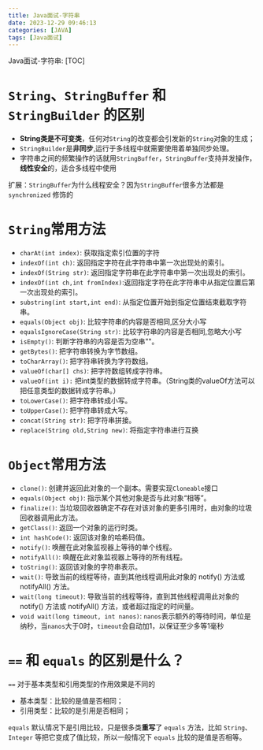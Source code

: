 ```yaml
---
title: Java面试-字符串
date: 2023-12-29 09:46:13
categories: [JAVA]
tags: [Java面试]
---
```


Java面试-字符串:
[TOC]

# `String`、`StringBuffer` 和 `StringBuilder` 的区别

* **String类是不可变类**，任何对`String`的改变都会引发新的`String`对象的生成；
* `StringBuilder`是**非同步**,运行于多线程中就需要使用着单独同步处理。
* 字符串之间的频繁操作的话就用`StringBuffer`，`StringBuffer`支持并发操作，**线性安全**的，适合多线程中使用

扩展：`StringBuffer`为什么线程安全？因为`StringBuffer`很多方法都是 `synchronized` 修饰的

# `String`常用方法

* `charAt(int index)`: 获取指定索引位置的字符
* `indexOf(int ch)`: 返回指定字符在此字符串中第一次出现处的索引。
* `indexOf(String str)`: 返回指定字符串在此字符串中第一次出现处的索引。
* `indexOf(int ch,int fromIndex)`:返回指定字符在此字符串中从指定位置后第一次出现处的索引。
* `substring(int start,int end)`: 从指定位置开始到指定位置结束截取字符串。
* `equals(Object obj)`: 比较字符串的内容是否相同,区分大小写
* `equalsIgnoreCase(String str)`: 比较字符串的内容是否相同,忽略大小写
* `isEmpty()`: 判断字符串的内容是否为空串""。
* `getBytes()`: 把字符串转换为字节数组。
* `toCharArray()`: 把字符串转换为字符数组。
* `valueOf(char[] chs)`: 把字符数组转成字符串。
* `valueOf(int i):` 把int类型的数据转成字符串。（String类的valueOf方法可以把任意类型的数据转成字符串。）
* `toLowerCase()`: 把字符串转成小写。
* `toUpperCase()`: 把字符串转成大写。
* `concat(String str)`: 把字符串拼接。
* `replace(String old,String new)`: 将指定字符串进行互换

# `Object`常用方法

* `clone()`:  创建并返回此对象的一个副本。需要实现`Cloneable`接口
* `equals(Object obj)`:  指示某个其他对象是否与此对象“相等”。 
* `finalize()`:  当垃圾回收器确定不存在对该对象的更多引用时，由对象的垃圾回收器调用此方法。 
* `getClass()`:  返回一个对象的运行时类。 
* `int hashCode()`:  返回该对象的哈希码值。 
* `notify()`:  唤醒在此对象监视器上等待的单个线程。 
* `notifyAll()`:  唤醒在此对象监视器上等待的所有线程。 
* `toString()`:  返回该对象的字符串表示。 
* `wait()`:  导致当前的线程等待，直到其他线程调用此对象的 notify() 方法或 notifyAll() 方法。 
* `wait(long timeout)`:  导致当前的线程等待，直到其他线程调用此对象的 notify() 方法或 notifyAll() 方法，或者超过指定的时间量。 
* `void wait(long timeout, int nanos)`:  `nanos`表示额外的等待时间，单位是纳秒，当`nanos`大于0时，`timeout`会自动加1，以保证至少多等1毫秒

# `==` 和 `equals` 的区别是什么？

`==` 对于基本类型和引用类型的作用效果是不同的
* 基本类型：比较的是值是否相同；
* 引用类型：比较的是引用是否相同；

`equals` 默认情况下是引用比较，只是很多类**重写**了 `equals` 方法，比如 `String`、`Integer` 等把它变成了值比较，所以一般情况下 `equals` 比较的是值是否相等。

